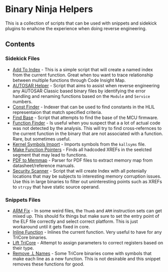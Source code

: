 # Binary Ninja Helpers

This is a collection of scripts that can be used with snippets and sidekick plugins to enahcne the experience when doing reverse engineering.

## Contents

### Sidekick Files

* [Add To Index](./sidekick/add_to_index/) - This is a simple script that will create a named index from the current function. Great when tou want to trace relationship between multiple functions through Code Insight Map.
* [AUTOSAR Helper](./sidekick/autosar_helper/) - Script that aims to assist when reverse engineering any AUTOSAR Classic based binary files by identifying the error handling and renaming functions based on the `Module` and `Service` numbers.
* [Const Finder](./sidekick/const_finder/) - Indexer that can be used to find constants in the HLIL representaion that match specified criteria.
* [Find Base](./sidekick/find_base/) - Script that attempts to find the base of the MCU firmware. 
* [Function Finder](./sidekick/function_finder/) - Is useful when you suspect that a a lot of actual code was not detected by the analysis. This will try to find cross-refernces to the current function in the binary that are not associated with a function. Rare, but sometimes useful.
* [Kernel Symbols Import](./sidekick/kernel_symbols/) - Imports symbols from the `kallsyms` file.
* [Make Function Pointers](./sidekick/make_function_pointers/) - Finds all hadcoded XREFs in the seelcted segment that may lead to functions.
* [PDF to Memmap](./sidekick/pdf_to_memmap/) - Parser for PDF files to extract memory map from datasheet/reference manuals.
* [Security Scanner](./sidekick/security_scanner/) - Script that will create Index with all potenially locations that may be subjects to interesting memory corruption issues. Use this in large binaries to filter out uninteresting points such as XREFs to `strcpy` that have static source operand.

### Snippets Files

* [ARM Fix](./snippets/arm_fix_address/) - In some weird files, the `Thumb` and `ARM` instruction sets can get mixed up. This should fix things but make sure to set the entry point of the ELF file correctly and select correct platform. This is just workaround until it gets fixed in core.
* [Inline Function](./snippets/inline_function/) - Inlines the current function. Very useful to have for any TriCore binaries.
* [Lift TriCore](./snippets/lift_tricore/) - Attempt to assign parameters to correct registers based on their type.
* [Remove .L Names](./snippets/remove_l_names_tricore/) - Some TriCore binaries come with symbols that make each line as a new function. This is not desirable and this snippet removes these functions for good.